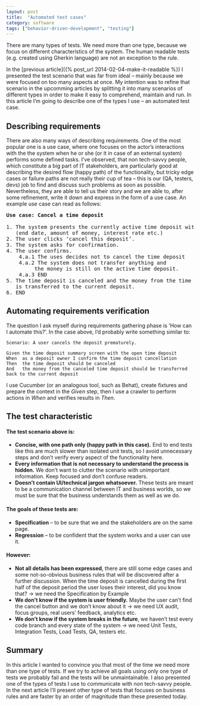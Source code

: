 ```yaml
---
layout: post
title:  "Automated test cases"
category: software
tags: ["behavior-driven-development", "testing"]
---
```


<p class="excerpt">
There are many types of tests. We need more than one type, because we focus on different characteristics of the system.
The human readable tests (e.g. created using Gherkin language) are not an exception to the rule.  
</p>

In the [previous article]({% post_url 2014-02-04-make-it-readable %}) I presented the test scenario that was far from ideal – mainly because we were focused on too many aspects at once. My intention was to refine that scenario in the upcomming articles by splitting it into many scenarios of different types in order to make it easy to comprehend, maintain and run. In this article I’m going to describe one of the types I use – an automated test case.
<span class="readmore"/>

## Describing requirements

There are also many ways of describing requirements. One of the most popular one is a use case, where one focuses on the actor’s interactions with the the system when he or she (or it in case of an external system) performs some defined tasks. I’ve observed, that non tech-savvy people, which constitute a big part of IT stakeholders, are particularly good at describing the desired flow (happy path) of the functionality, but tricky edge cases or failure paths are not really their cup of tea – this is our (QA, testers, devs) job to find and discuss such problems as soon as possible. Nevertheless, they are able to tell us their story and we are able to, after some refinement, write it down and express in the form of a use case. An example use case can read as follows:

<pre>
<strong>Use case: Cancel a time deposit</strong>

1. The system presents the currently active time deposit with an informative summary
   (end date, amount of money, interest rate etc.)
2. The user clicks ‘cancel this deposit’.
3. The system asks for confirmation.
4. The user confirms.
    4.a.1 The uses decides not to cancel the time deposit
    4.a.2 The system does not transfer anything and 
         the money is still on the active time deposit.
    4.a.3 END
5. The time deposit is canceled and the money from the time deposit
   is transferred to the current deposit.
6. END
</pre>


## Automating requirements verification

The question I ask myself during requirements gathering phase is ‘How can I automate this?’. In the case above, I’d probably write something similar to:

~~~gherkin
Scenario: A user cancels the deposit prematurely.

Given the time deposit summary screen with the open time deposit
When  as a deposit owner I confirm the time deposit cancellation
Then  the time deposit should be canceled
And   the money from the canceled time deposit should be transferred back to the current deposit
~~~

I use Cucumber (or an analogous tool, such as Behat), create fixtures and prepare the context in the *Given* step,
then I use a crawler to perform actions in *When* and verifies results in *Then*. 

## The test characteristic

#### The test scenario above is:

- **Concise, with one path only (happy path in this case).** End to end tests like this are much slower than isolated unit tests, so I avoid unnecessary steps and don’t verify every aspect of the functionality here.
- **Every information that is not necessary to understand the process is hidden.** We don’t want to clutter the scenario with unimportant information. Keep focused and don’t confuse readers.
- **Doesn’t contain UI/technical jargon whatsoever.** These tests are meant to be a communication channel between IT and business worlds, so we must be sure that the business understands them as well as we do.

#### The goals of these tests are:

- **Specification** – to be sure that we and the stakeholders are on the same page.
- **Regression** – to be confident that the system works and a user can use it.

#### However:

- **Not all details has been expressed**, there are still some edge cases and some not-so-obvious business rules that will be discovered after a further discussion. When the time deposit is cancelled during the first half of the deposit period the user loses their interest, did you know that? -> we need the Specification by Example
- **We don’t know if the system is user friendly.** Maybe the user can’t find the cancel button and we don’t know about it -> we need UX audit, focus groups, real users’ feedback, analytics etc.
- **We don’t know if the system breaks in the future**, we haven’t test every code branch and every state of the system -> we need Unit Tests, Integration Tests, Load Tests, QA, testers etc.

## Summary

In this article I wanted to convince you that most of the time we need more than one type of tests. If we try to achieve all goals using only one type of tests we probably fail and the tests will be unmaintainable. I also presented one of the types of tests I use to communicate with non tech-savvy people. In the next article I’ll present other type of tests that focuses on business rules and are faster by an order of magnitude than these presented today.
